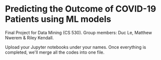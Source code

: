 # Predicting the Outcome of COVID-19 Patients using ML models
Final Project for Data Mining (CS 530). Group members: Duc Le, Matthew Nwerem &amp; Riley Kendall.

Upload your Jupyter notebooks under your names. Once everything is completed, we'll merge all the codes into one file.

